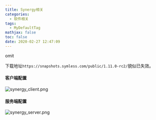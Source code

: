 ```yaml
---
title: Synergy相关
categories:
  - 软件相关
tags:
  - MyDefaultTag
mathjax: false
toc: false
date: 2020-02-27 12:47:09
---
```

omit
<!--more-->

下载地址`https://snapshots.symless.com/public/1.11.0-rc2/`貌似已失效。  

#### 客户端配置
![synergy_client.png](synergy_client.png)

#### 服务端配置
![synergy_server.png](synergy_server.png)
